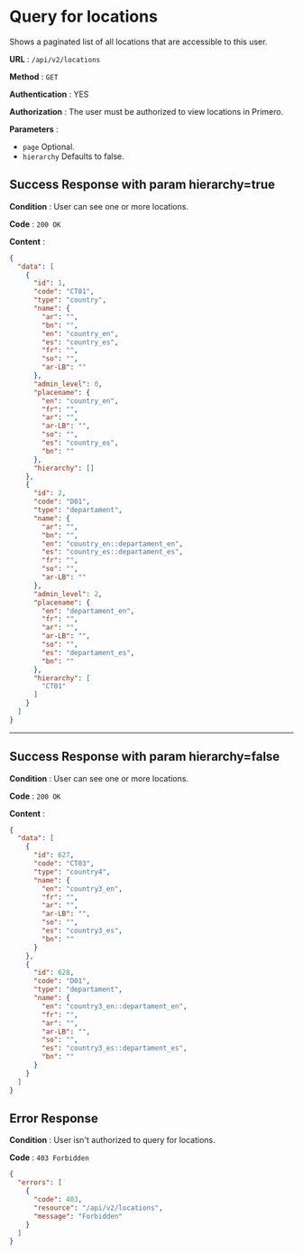 <!-- Copyright (c) 2014 - 2023 UNICEF. All rights reserved. -->

# Query for locations

Shows a paginated list of all locations that are accessible to this user.

**URL** : `/api/v2/locations`

**Method** : `GET`

**Authentication** : YES

**Authorization** : The user must be authorized to view locations in Primero.

**Parameters** :

* `page` Optional.
* `hierarchy` Defaults to false.

## Success Response with param hierarchy=true

**Condition** : User can see one or more locations.

**Code** : `200 OK`

**Content** :

```json
{
  "data": [
    {
      "id": 1,
      "code": "CT01",
      "type": "country",
      "name": {
        "ar": "",
        "bn": "",
        "en": "country_en",
        "es": "country_es",
        "fr": "",
        "so": "",
        "ar-LB": ""
      },
      "admin_level": 0,
      "placename": {
        "en": "country_en",
        "fr": "",
        "ar": "",
        "ar-LB": "",
        "so": "",
        "es": "country_es",
        "bn": ""
      },
      "hierarchy": []
    },
    {
      "id": 2,
      "code": "D01",
      "type": "departament",
      "name": {
        "ar": "",
        "bn": "",
        "en": "country_en::departament_en",
        "es": "country_es::departament_es",
        "fr": "",
        "so": "",
        "ar-LB": ""
      },
      "admin_level": 2,
      "placename": {
        "en": "departament_en",
        "fr": "",
        "ar": "",
        "ar-LB": "",
        "so": "",
        "es": "departament_es",
        "bn": ""
      },
      "hierarchy": [
        "CT01"
      ]
    }
  ]
}
```

---

## Success Response with param hierarchy=false

**Condition** : User can see one or more locations.

**Code** : `200 OK`

**Content** :

```json
{
  "data": [
    {
      "id": 627,
      "code": "CT03",
      "type": "country4",
      "name": {
        "en": "country3_en",
        "fr": "",
        "ar": "",
        "ar-LB": "",
        "so": "",
        "es": "country3_es",
        "bn": ""
      }
    },
    {
      "id": 628,
      "code": "D01",
      "type": "departament",
      "name": {
        "en": "country3_en::departament_en",
        "fr": "",
        "ar": "",
        "ar-LB": "",
        "so": "",
        "es": "country3_es::departament_es",
        "bn": ""
      }
    }
  ]
}
```
## Error Response

**Condition** : User isn't authorized to query for locations.

**Code** : `403 Forbidden`

```json
{
  "errors": [
    {
      "code": 403,
      "resource": "/api/v2/locations",
      "message": "Forbidden"
    }
  ]
}
```